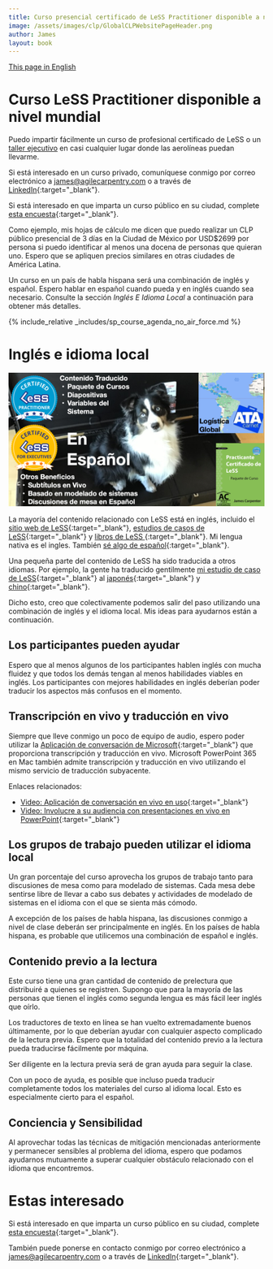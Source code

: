 ```yaml
---
title: Curso presencial certificado de LeSS Practitioner disponible a nivel mundial
image: /assets/images/clp/GlobalCLPWebsitePageHeader.png
author: James
layout: book
---
```


[This page in English]({{site.baseurl}}/clp/global/)

# Curso LeSS Practitioner disponible a nivel mundial

Puedo impartir fácilmente un curso de profesional certificado de LeSS o un [taller ejecutivo]({{site.baseurl}}/cle/sp_global/) en casi cualquier lugar donde las aerolíneas puedan llevarme.


Si está interesado en un curso privado, comuníquese conmigo por correo electrónico a [james@agilecarpentry.com](mailto:james@agilecarpentry.com) o a través de [LinkedIn](https://www.linkedin.com/in/jamescarpenter1/){:target="_blank"}.

Si está interesado en que imparta un curso público en su ciudad, complete [esta encuesta](https://forms.gle/sPPpRzEa41Q95mtFA){:target="_blank"}.

Como ejemplo, mis hojas de cálculo me dicen que puedo realizar un CLP público presencial de 3 días en la Ciudad de México por USD$2699 por persona si puedo identificar al menos una docena de personas que quieran uno. Espero que se apliquen precios similares en otras ciudades de América Latina.

Un curso en un país de habla hispana será una combinación de inglés y español. Espero hablar en español cuando pueda y en inglés cuando sea necesario. Consulte la sección _Inglés E Idioma Local_ a continuación para obtener más detalles.


{% include_relative _includes/sp_course_agenda_no_air_force.md %}

# Inglés e idioma local

![Capacidad del curso de español](/assets/images/clp/SpanishCLPPost.png)

La mayoría del contenido relacionado con LeSS está en inglés, incluido el [sitio web de LeSS](https://less.works){:target="_blank"}, [estudios de casos de LeSS](https://less.works/case-studies){:target="_blank"} y [libros de LeSS ](https://less.works/resources/learning-resources/books){:target="_blank"}. Mi lengua nativa es el ingles. También [sé algo de español](https://www.linkedin.com/pulse/learning-spanish-baselang-james-carpenter/){:target="_blank"}.


Una pequeña parte del contenido de LeSS ha sido traducida a otros idiomas. Por ejemplo, la gente ha traducido gentilmente [mi estudio de caso de LeSS](https://less.works/case-studies/large-server-hardware-company){:target="_blank"} al [japonés](https://less.works/jp/case-studies/large-server-hardware-company){:target="_blank"} y [chino](https://less.works/zh-CN/case-studies/large-server-hardware-company){:target="_blank"}.

Dicho esto, creo que colectivamente podemos salir del paso utilizando una combinación de inglés y el idioma local. Mis ideas para ayudarnos están a continuación.

## Los participantes pueden ayudar

Espero que al menos algunos de los participantes hablen inglés con mucha fluidez y que todos los demás tengan al menos habilidades viables en inglés. Los participantes con mejores habilidades en inglés deberían poder traducir los aspectos más confusos en el momento.

## Transcripción en vivo y traducción en vivo

Siempre que lleve conmigo un poco de equipo de audio, espero poder utilizar la [Aplicación de conversación de Microsoft](https://translator.microsoft.com/){:target="_blank"} que proporciona transcripción y traducción en vivo. Microsoft PowerPoint 365 en Mac también admite transcripción y traducción en vivo utilizando el mismo servicio de traducción subyacente.

Enlaces relacionados:
* [Video: Aplicación de conversación en vivo en uso](https://www.youtube.com/watch?v=MgsSoZZVe2U&t=1s){:target="_blank"}
* [Video: Involucre a su audiencia con presentaciones en vivo en PowerPoint](https://www.youtube.com/watch?v=Lzfqwn05Lzg){:target="_blank"}

## Los grupos de trabajo pueden utilizar el idioma local

Un gran porcentaje del curso aprovecha los grupos de trabajo tanto para discusiones de mesa como para modelado de sistemas. Cada mesa debe sentirse libre de llevar a cabo sus debates y actividades de modelado de sistemas en el idioma con el que se sienta más cómodo.

A excepción de los países de habla hispana, las discusiones conmigo a nivel de clase deberán ser principalmente en inglés. En los países de habla hispana, es probable que utilicemos una combinación de español e inglés.

## Contenido previo a la lectura

Este curso tiene una gran cantidad de contenido de prelectura que distribuiré a quienes se registren. Supongo que para la mayoría de las personas que tienen el inglés como segunda lengua es más fácil leer inglés que oírlo.

Los traductores de texto en línea se han vuelto extremadamente buenos últimamente, por lo que deberían ayudar con cualquier aspecto complicado de la lectura previa. Espero que la totalidad del contenido previo a la lectura pueda traducirse fácilmente por máquina.

Ser diligente en la lectura previa será de gran ayuda para seguir la clase.

Con un poco de ayuda, es posible que incluso pueda traducir completamente todos los materiales del curso al idioma local. Esto es especialmente cierto para el español.

## Conciencia y Sensibilidad

Al aprovechar todas las técnicas de mitigación mencionadas anteriormente y permanecer sensibles al problema del idioma, espero que podamos ayudarnos mutuamente a superar cualquier obstáculo relacionado con el idioma que encontremos.

# Estas interesado

Si está interesado en que imparta un curso público en su ciudad, complete [esta encuesta](https://forms.gle/sPPpRzEa41Q95mtFA){:target="_blank"}.

También puede ponerse en contacto conmigo por correo electrónico a [james@agilecarpentry.com](mailto:james@agilecarpentry.com) o a través de [LinkedIn](https://www.linkedin.com/in/jamescarpenter1/){:target="_blank"}.

